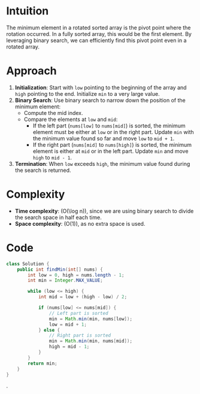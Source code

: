 # Intuition
The minimum element in a rotated sorted array is the pivot point where the rotation occurred. In a fully sorted array, this would be the first element. By leveraging binary search, we can efficiently find this pivot point even in a rotated array.

# Approach
1. **Initialization**: Start with `low` pointing to the beginning of the array and `high` pointing to the end. Initialize `min` to a very large value.
2. **Binary Search**: Use binary search to narrow down the position of the minimum element:
   - Compute the mid index.
   - Compare the elements at `low` and `mid`:
     - If the left part (`nums[low]` to `nums[mid]`) is sorted, the minimum element must be either at `low` or in the right part. Update `min` with the minimum value found so far and move `low` to `mid + 1`.
     - If the right part (`nums[mid]` to `nums[high]`) is sorted, the minimum element is either at `mid` or in the left part. Update `min` and move `high` to `mid - 1`.
3. **Termination**: When `low` exceeds `high`, the minimum value found during the search is returned.

# Complexity
- **Time complexity**: \(O(\log n)\), since we are using binary search to divide the search space in half each time.
- **Space complexity**: \(O(1)\), as no extra space is used.

# Code
```java
class Solution {
    public int findMin(int[] nums) {
        int low = 0, high = nums.length - 1;
        int min = Integer.MAX_VALUE;

        while (low <= high) {
            int mid = low + (high - low) / 2;

            if (nums[low] <= nums[mid]) {
                // Left part is sorted
                min = Math.min(min, nums[low]);
                low = mid + 1;
            } else {
                // Right part is sorted
                min = Math.min(min, nums[mid]);
                high = mid - 1;
            }
        }
        return min;
    }
}
```
.